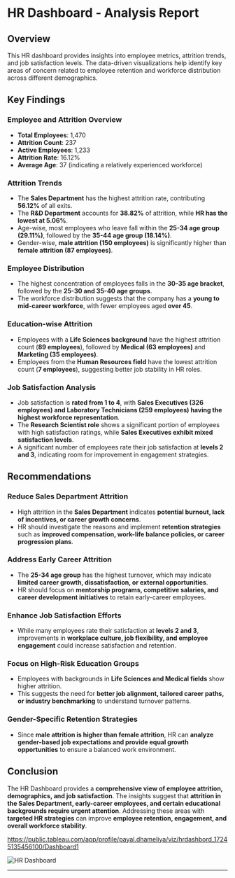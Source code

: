 # HR Dashboard - Analysis Report  

##  Overview  
This HR dashboard provides insights into employee metrics, attrition trends, and job satisfaction levels. The data-driven visualizations help identify key areas of concern related to employee retention and workforce distribution across different demographics.  

## Key Findings  

### Employee and Attrition Overview  
- **Total Employees**: 1,470  
- **Attrition Count**: 237  
- **Active Employees**: 1,233  
- **Attrition Rate**: 16.12%  
- **Average Age**: 37 (indicating a relatively experienced workforce)  

### Attrition Trends  
- The **Sales Department** has the highest attrition rate, contributing **56.12%** of all exits.  
- The **R&D Department** accounts for **38.82%** of attrition, while **HR has the lowest at 5.06%**.  
- Age-wise, most employees who leave fall within the **25-34 age group (29.11%)**, followed by the **35-44 age group (18.14%)**.  
- Gender-wise, **male attrition (150 employees)** is significantly higher than **female attrition (87 employees)**.  

###  Employee Distribution  
- The highest concentration of employees falls in the **30-35 age bracket**, followed by the **25-30 and 35-40 age groups**.  
- The workforce distribution suggests that the company has a **young to mid-career workforce**, with fewer employees aged **over 45**.  

###  Education-wise Attrition  
- Employees with a **Life Sciences background** have the highest attrition count (**89 employees**), followed by **Medical (63 employees)** and **Marketing (35 employees)**.  
- Employees from the **Human Resources field** have the lowest attrition count (**7 employees**), suggesting better job stability in HR roles.  

###  Job Satisfaction Analysis  
- Job satisfaction is **rated from 1 to 4**, with **Sales Executives (326 employees) and Laboratory Technicians (259 employees) having the highest workforce representation**.  
- The **Research Scientist role** shows a significant portion of employees with high satisfaction ratings, while **Sales Executives exhibit mixed satisfaction levels**.  
- A significant number of employees rate their job satisfaction at **levels 2 and 3**, indicating room for improvement in engagement strategies.  

## Recommendations  

### Reduce Sales Department Attrition  
- High attrition in the **Sales Department** indicates **potential burnout, lack of incentives, or career growth concerns**.  
- HR should investigate the reasons and implement **retention strategies** such as **improved compensation, work-life balance policies, or career progression plans**.  

###  Address Early Career Attrition  
- The **25-34 age group** has the highest turnover, which may indicate **limited career growth, dissatisfaction, or external opportunities**.  
- HR should focus on **mentorship programs, competitive salaries, and career development initiatives** to retain early-career employees.  

### Enhance Job Satisfaction Efforts  
- While many employees rate their satisfaction at **levels 2 and 3**, improvements in **workplace culture, job flexibility, and employee engagement** could increase satisfaction and retention.  

###  Focus on High-Risk Education Groups  
- Employees with backgrounds in **Life Sciences and Medical fields** show higher attrition.  
- This suggests the need for **better job alignment, tailored career paths, or industry benchmarking** to understand turnover patterns.  

###  Gender-Specific Retention Strategies  
- Since **male attrition is higher than female attrition**, HR can **analyze gender-based job expectations and provide equal growth opportunities** to ensure a balanced work environment.  

##  Conclusion  
The HR Dashboard provides a **comprehensive view of employee attrition, demographics, and job satisfaction**. The insights suggest that **attrition in the Sales Department, early-career employees, and certain educational backgrounds require urgent attention**. Addressing these areas with **targeted HR strategies** can improve **employee retention, engagement, and overall workforce stability**.  

https://public.tableau.com/app/profile/payal.dhameliya/viz/hrdashbord_17245135456100/Dashboard1

![HR Dashboard](image/HR_Dashboard.png)

---
